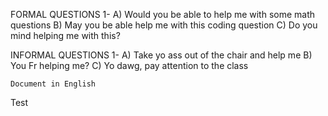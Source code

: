 

FORMAL QUESTIONS
1-
A) Would you be able to help me with some math questions
B) May you be able help me with this coding question
C) Do you mind helping me with this?

INFORMAL QUESTIONS
1- 
A) Take yo ass out of the chair and help me
B) You Fr helping me?
C) Yo dawg, pay attention to the class

    Document in English 

Test 